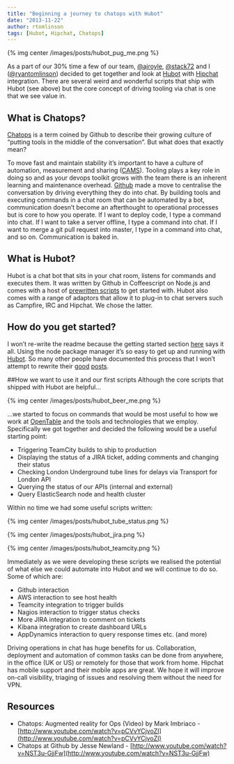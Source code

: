 ```yaml
---
title: "Beginning a journey to chatops with Hubot"
date: "2013-11-22"
author: rtomlinson
tags: [Hubot, Hipchat, Chatops]
---
```


{% img center /images/posts/hubot_pug_me.png %}

As a part of our 30% time a few of our team, [@ajroyle](https://twitter.com/ajroyle), [@stack72](https://twitter.com/stack72) and I ([@ryantomlinson](https://twitter.com/ryantomlinson)) decided to get together and look at [Hubot](http://hubot.github.com/) with [Hipchat](https://www.hipchat.com/) integration. There are several weird and wonderful scripts that ship with Hubot (see above) but the core concept of driving tooling via chat is one that we see value in.

## What is Chatops?

[Chatops](https://speakerdeck.com/jnewland/chatops-at-github) is a term coined by Github to describe their growing culture of “putting tools in the middle of the conversation”. But what does that exactly mean?

To move fast and maintain stability it’s important to have a culture of automation, measurement and sharing ([CAMS](http://www.opscode.com/blog/2010/07/16/what-devops-means-to-me/)). Tooling plays a key role in doing so and as your devops toolkit grows with the team there is an inherent learning and maintenance overhead. [Github](http://github.com/) made a move to centralise the conversation by driving everything they do into chat. By building tools and executing commands in a chat room that can be automated by a bot, communication doesn’t become an afterthought to operational processes but is core to how you operate. If I want to deploy code, I type a command into chat. If I want to take a server offline, I type a command into chat. If I want to merge a git pull request into master, I type in a command into chat, and so on. Communication is baked in.

## What is Hubot?

Hubot is a chat bot that sits in your chat room, listens for commands and executes them. It was written by Github in Coffeescript on Node.js and comes with a host of [prewritten scripts](https://github.com/github/hubot-scripts/tree/master/src/scripts) to get started with. Hubot also comes with a range of adaptors that allow it to plug-in to chat servers such as Campfire, IRC and Hipchat. We chose the latter.

## How do you get started?

I won’t re-write the readme because the getting started section [here](https://github.com/github/hubot/tree/master/docs) says it all. Using the node package manager it’s so easy to get up and running with [Hubot](https://github.com/blog/968-say-hello-to-hubot). So many other people have documented this process that I won’t attempt to rewrite their [good](http://net.tutsplus.com/tutorials/javascript-ajax/writing-hubot-plugins-with-coffeescript/) [posts](https://github.com/blog/968-say-hello-to-hubot).

##How we want to use it and our first scripts
Although the core scripts that shipped with Hubot are helpful…

{% img center /images/posts/hubot_beer_me.png %}

…we started to focus on commands that would be most useful to how we work at [OpenTable](http://www.opentable.co.uk/) and the tools and technologies that we employ. Specifically we got together and decided the following would be a useful starting point:

- Triggering TeamCity builds to ship to production
- Displaying the status of a JIRA ticket, adding comments and changing their status
- Checking London Underground tube lines for delays via Transport for London API
- Querying the status of our APIs (internal and external)
- Query ElasticSearch node and health cluster

Within no time we had some useful scripts written:

{% img center /images/posts/hubot_tube_status.png %}

{% img center /images/posts/hubot_jira.png %}

{% img center /images/posts/hubot_teamcity.png %}

Immediately as we were developing these scripts we realised the potential of what else we could automate into Hubot and we will continue to do so. Some of which are:

- Github interaction
- AWS interaction to see host health
- Teamcity integration to trigger builds
- Nagios interaction to trigger status checks
- More JIRA integration to comment on tickets
- Kibana integration to create dashboard URLs
- AppDynamics interaction to query response times etc. (and more)

Driving operations in chat has huge benefits for us. Collaboration, deployment and automation of common tasks can be done from anywhere, in the office (UK or US) or remotely for those that work from home. Hipchat has mobile support and their mobile apps are great. We hope it will improve on-call visibility, triaging of issues and resolving them without the need for VPN.

## Resources

- Chatops: Augmented reality for Ops (Video) by Mark Imbriaco - [http://www.youtube.com/watch?v=pCVvYCjvoZI](http://www.youtube.com/watch?v=pCVvYCjvoZI)
- Chatops at Github by Jesse Newland - [http://www.youtube.com/watch?v=NST3u-GjjFw](http://www.youtube.com/watch?v=NST3u-GjjFw)
